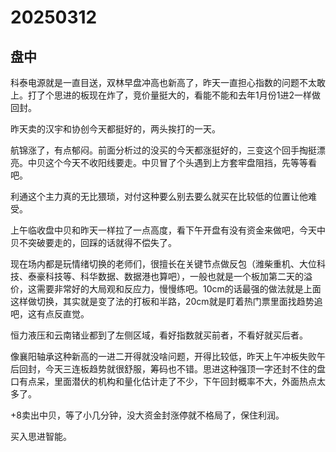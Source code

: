 # 20250312

## 盘中

科泰电源就是一直目送，双林早盘冲高也新高了，昨天一直担心指数的问题不太敢上。打了个思进的板现在炸了，竞价量挺大的，看能不能和去年1月份1进2一样做回封。

昨天卖的汉宇和协创今天都挺好的，两头挨打的一天。

航锦涨了，有点郁闷。前面分析过的没买的今天都涨挺好的，三变这个回手掏挺漂亮。中贝这个今天不收阳线要走。中贝冒了个头遇到上方套牢盘阻挡，先等等看吧。

利通这个主力真的无比猥琐，对付这种要么别去要么就买在比较低的位置让他难受。

上午临收盘中贝和昨天一样拉了一点高度，看下午开盘有没有资金来做吧，今天中贝不突破要走的，回踩的话就得不偿失了。

现在场内都是玩情绪切换的老师们，很擅长在关键节点做反包（潍柴重机、大位科技、泰豪科技等、科华数据、数据港也算吧），一般也就是一个板加第二天的溢价，这需要非常好的大局观和反应力，慢慢练吧。10cm的话最强的做法就是上面这样做切换，其实就是变了法的打板和半路，20cm就是盯着热门票里面找趋势追吧，这有点反直觉。

恒力液压和云南锗业都到了左侧区域，看好指数就买前者，不看好就买后者。

像襄阳轴承这种新高的一进二开得就没啥问题，开得比较低，昨天上午冲板失败午后回封，今天三连板趋势就很舒服，筹码也不错。思进这种强顶一字还封不住的盘口有点呆，里面潜伏的机构和量化估计走了不少，下午回封概率不大，外面热点太多了。

+8卖出中贝，等了小几分钟，没大资金封涨停就不格局了，保住利润。

买入思进智能。
